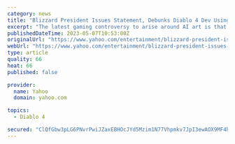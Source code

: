 ```yaml
---
category: news
title: "Blizzard President Issues Statement, Debunks Diablo 4 Dev Using ‘AI Art’"
excerpt: "The latest gaming controversy to arise around AI art is that Blizzard Entertainment filed a patent regarding “machine learning-based 2D structured image generation.” The patent has since been taken ..."
publishedDateTime: 2023-05-07T10:53:00Z
originalUrl: "https://www.yahoo.com/entertainment/blizzard-president-issues-statement-debunks-140837031.html"
webUrl: "https://www.yahoo.com/entertainment/blizzard-president-issues-statement-debunks-140837031.html"
type: article
quality: 66
heat: 66
published: false

provider:
  name: Yahoo
  domain: yahoo.com

topics:
  - Diablo 4

secured: "ClQfGbw3pLG6PNvrPwiJZaxEBHOcJYd5Mzim1N77Vhpmkv7JpI3ewAOX9MF4h0B/+HQoR3IskCg+Tf2DBcnQVtPUUFNDjhGZmsFjHdjNuoqR1Ty+iVi+3bnL17v1TljIwsjILA60KzJQgKpbR3pRSP7TnUv6T8HYVxasUn/68LdDOKyDxlhdQxNceooOkPd4gtbnmWjrXcGLzSJ7/b1E3E+Xv4oQ0H/o3drcqmr2XBbqRdW2TE9xEvsassyPzocCr0hHv6Aymq/R2HFU2YaPPxfUGRtzFncX20VXhWRCibPBtQ3jflyEjK56qWuXd6+mDumGtD7gEg8nON4JPj9iz+Wrhb65IeILjsjIN24dqaU=;xv56eEvlQkStjz8AJ1UDZg=="
---
```


